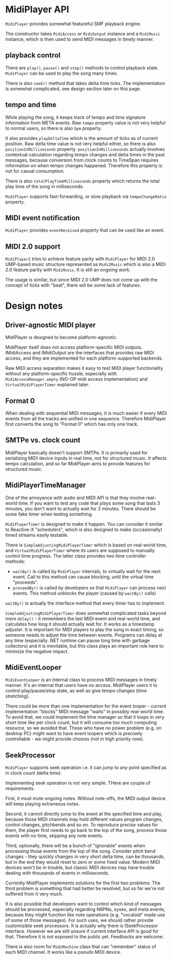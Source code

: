 
# MidiPlayer API

`MidiPlayer` provides somewhat featureful SMF playback engine.

The constructor takes `MidiAccess` or `MidiOutput` instance and a `MidiMusic` instance, which is then used to send MIDI messages in timely manner.

## playback control

There are `play()`, `pause()` and `stop()` methods to control playback state.
`MidiPlayer` can be used to play the song many times.

There is also `seek()` method that takes delta time ticks. The implementation is somewhat complicated, see design section later on this page.

## tempo and time

While playing the song, it keeps track of tempo and time signature information from META events.
Raw `tempo` property value is not very helpful to normal users, so there is also `bpm` property.

It also provides `playDeltaTime` which is the amount of ticks as of current position.
Raw delta time value is not very helpful either, so there is also `positionInMilliseconds` property.
`positionInMilliseconds` actually involves contextual calculation regarding tempo changes and delta times in the past messages, because conversion from clock counts to TimeSpan requires information on when tempo changes happened.
Therefore this property is not for casual consumption.

There is also `totalPlayTimeMilliseconds` property which returns the total play time of the song in milliseconds.

`MidiPlayer` supports fast-forwarding, or slow playback via `tempoChangeRatio` property.

## MIDI event notification

`MidiPlayer` provides `eventReceived` property that can be used like an event.

## MIDI 2.0 support

`MidiPlayer2` tries to achieve feature parity with `MidiPlayer` for MIDI 2.0 UMP-based music structure represented as `Midi2Music` which is also a MIDI 2.0 feature parity with `MidiMusic`. It is still an ongoing work.

The usage is similar, but since MIDI 2.0 UMP does not come up with the concept of ticks with "beat", there will be some lack of features.


# Design notes


## Driver-agnostic MIDI player

MidiPlayer is designed to become platform-agnostic.

MidiPlayer itself does not access platform-specific MIDI outputs.
IMidiAccess and IMidiOutput are the interfaces that provides raw MIDI access, and they are implemented for each platform-supported backends.

Raw MIDI access separation makes it easy to test MIDI player functionality without any platform-specific hussle, especially with `MidiAccessManager.empty` (NO-OP midi access implementation) and `VirtualMidiPlayerTimer` explained later.


## Format 0

When dealing with sequential MIDI messages, it is much easier if every MIDI events from all the tracks are unified in one sequence.
Therefore MidiPlayer first converts the song to "Format 0" which has only one track.


## SMTPe vs. clock count

MidiPlayer basically doesn't support SMTPe. It is primarily used for serializing MIDI device inputs in real time, not for structured music.
It affects tempo calculation, and so far MidiPlayer aims to provide features for structured music.


## MidiPlayerTimeManager

One of the annoyance with audio and MIDI API is that they involve real-world time.
If you want to test any code that plays some song that lasts 3 minutes, you don't want to actually wait for 3 minutes.
There should be some fake timer when testing something.

`MidiPlayerTimer` is designed to make it happen. You can consider it similar to Reactive-X "schedulers", which is also designed to make (occasionally) timed streams easily testable.

There is `SimpleAdjustingMidiPlayerTimer` which is based on real-world time, and `VirtualMidiPlayerTimer` where its users are supposed to manually control time progress.
The latter class provides two time controller methods:

- `waitBy()` is called by `MidiPlayer` internals, to virtually wait for the next event. Call to this method can cause blocking, until the virtual time "proceeds".
- `proceedBy()` is called by developers so that `MidiPlayer` can process next events. This method unblocks the player (caused by `waitBy()` calls)


`waitBy()` is actually the interface method that every timer has to implement.

`SimpleAdjustingMidiPlayerTimer` does somewhat complicated tasks beyond mere `delay()` - it remembers the last MIDI event and real-world time, and calculates how long it should actually wait for.
It works as a timestamp adjuster. It is important for MIDI players to play the song in exact timing, so someone needs to adjust the time between events.
Programs can delay at any time (especially .NET runtime can pause long time with garbage collectors) and it is inevitable, but this class plays an important role here to minimize the negative impact.


## MidiEventLooper

`MidiEventLooper` is an internal class to process MIDI messages in timely manner.
It's an internal that users have no access. MidiPlayer users it to control
play/pause/stop state, as well as give tempo changes (time stretching).

There could be more than one implementation for the event looper - current implementation "blocks" MIDI message "waits" in possibly real-world time.
To avoid that, we could implement the time manager so that it loops in very short time like per clock count, but it will consume too much computing resource, so we avoided that.
Those who have no power problem (e.g. on desktop PC) might want to have event loopers which is precisely controllable - we might provide choices (not in high priority now).


## SeekProcessor

`MidiPlayer` supports seek operation i.e. it can jump to any point specified as in clock count (delta time).

Implementing seek operation is not very simple. THere are couple of requirements.

First, it must mute ongoing notes. Without note-offs, the MIDI output device will keep playing extraneous notes.

Second, it cannot directly jump to the event at the specified time and play, because those MIDI channels may hold different values program changes, control changes, pitchbends and so on.
To reproduce precise values for them, the player first needs to go back to the top of the song, process those events with no time, skipping any note events.

Third, optionally, there will be a bunch of "ignorable" events when processing those events from the top of the song.
Consider pitch bend changes - they quickly changes in very short delta time, can be thousands, but in the end they would reset to zero or some fixed value.
Modern MIDI devices won't be in trouble, but classic MIDI devices may have trouble dealing with thousands of events in milliseconds.

Currently MidiPlayer implements solutions for the first two problems.
The third problem is something that had better be resolved, but so far we're not suffered from it very much.

It is also possible that developers want to control which kind of messages should be processed, especially regarding NRPNs, sysex, and meta events, because they might function like note operations (e.g. "vocaloid" made use of some of those messages).
For such uses, we should rather provide customizible seek processors. It is actually why there is ISeekProcessor interface.
However we are still unsure if current interface API is good for that. Therefore it is not exposed to the public yet. Feedbacks are welcome.

There is also room for `MidiMachine` class that can "remember" status of each MIDI channel. It works like a pseudo MIDI device.
